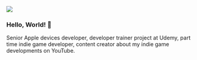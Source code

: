 <p><img src="https://media.licdn.com/dms/image/D4D16AQGMtt9scE6Omw/profile-displaybackgroundimage-shrink_350_1400/0/1715708508481?e=1728518400&v=beta&t=2zDFsZo69vuQl-aP_57tzUs5GTAmpylpfQY8G-RJ4RA"></p>

### Hello, World! 👋

Senior Apple devices developer, developer trainer project at Udemy, part time indie game developer, content creator about my indie game developments on YouTube.
